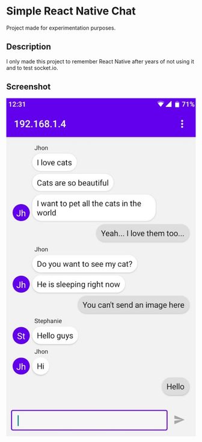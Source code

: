 # Simple React Native Chat
Project made for experimentation purposes.

## Description

I only made this project to remember React Native after years of not using it and to test socket.io.

## Screenshot

![Chat Screenshot](https://raw.githubusercontent.com/Noxware/simple-react-native-chat/master/screenshot.jpg)